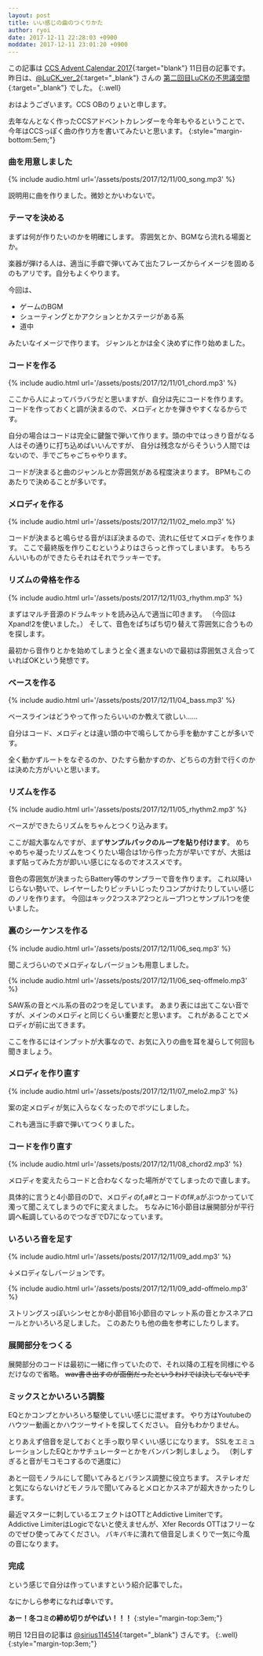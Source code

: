 ```yaml
---
layout: post
title: いい感じの曲のつくりかた
author: ryoi
date: 2017-12-11 22:28:03 +0900
moddate: 2017-12-11 23:01:20 +0900
---
```

この記事は [CCS Advent Calendar 2017](http://www.adventar.org/calendars/2551){:target="blank"} 11日目の記事です。
昨日は、[@LuCK_ver_2](https://twitter.com/luck_ver_2){:target="_blank"} さんの [第二回目LuCKの不思議空間](https://docs.google.com/document/d/10xcH3EGm_Bsz4WRr1Kf2Cj5sDUNHQ7yvOjUejEgNchE/){:target="_blank"} でした。
{:.well}

おはようございます。CCS OBのりょいと申します。

去年なんとなく作ったCCSアドベントカレンダーを今年もやるということで、
今年はCCSっぽく曲の作り方を書いてみたいと思います。
{:style="margin-bottom:5em;"}


### 曲を用意しました

{% include audio.html url='/assets/posts/2017/12/11/00_song.mp3' %}

説明用に曲を作りました。微妙とかいわないで。

### テーマを決める

まずは何が作りたいのかを明確にします。
雰囲気とか、BGMなら流れる場面とか。

楽器が弾ける人は、適当に手癖で弾いてみて出たフレーズからイメージを固めるのもアリです。自分もよくやります。

今回は、

- ゲームのBGM
- シューティングとかアクションとかステージがある系
- 道中

みたいなイメージで作ります。
ジャンルとかは全く決めずに作り始めました。

### コードを作る

{% include audio.html url='/assets/posts/2017/12/11/01_chord.mp3' %}

ここから人によってバラバラだと思いますが、自分は先にコードを作ります。
コードを作っておくと調が決まるので、メロディとかを弾きやすくなるからです。

自分の場合はコードは完全に鍵盤で弾いて作ります。頭の中ではっきり音がなる人はその通りに打ち込めばいいんですが、
自分は残念ながらそういう人間ではないので、手でごちゃごちゃやります。

コードが決まると曲のジャンルとか雰囲気がある程度決まります。
BPMもこのあたりで決めることが多いです。

### メロディを作る

{% include audio.html url='/assets/posts/2017/12/11/02_melo.mp3' %}

コードが決まると鳴らせる音がほぼ決まるので、流れに任せてメロディを作ります。
ここで最終版を作りこむというよりはさらっと作ってしまいます。
もちろんいいものができたらそれはそれでラッキーです。

### リズムの骨格を作る

{% include audio.html url='/assets/posts/2017/12/11/03_rhythm.mp3' %}

まずはマルチ音源のドラムキットを読み込んで適当に叩きます。
（今回はXpand!2を使いました。）
そして、音色をぱちぱち切り替えて雰囲気に合うものを探します。

最初から音作りとかを始めてしまうと全く進まないので最初は雰囲気さえ合っていればOKという発想です。

### ベースを作る

{% include audio.html url='/assets/posts/2017/12/11/04_bass.mp3' %}

ベースラインはどうやって作ったらいいのか教えて欲しい……

自分はコード、メロディとは違い頭の中で鳴らしてから手を動かすことが多いです。

全く動かずルートをなぞるのか、ひたすら動かすのか、どちらの方針で行くのかは決めた方がいいと思います。

### リズムを作る

{% include audio.html url='/assets/posts/2017/12/11/05_rhythm2.mp3' %}

ベースができたらリズムをちゃんとつくり込みます。

ここが超大事なんですが、まず**サンプルパックのループを貼り付けます**。
めちゃめちゃ凝ったリズムをつくりたい場合は1から作った方が早いですが、大抵はまず貼ってみた方が即いい感じになるのでオススメです。

音色の雰囲気が決まったらBattery等のサンプラーで音を作ります。
これ以降いじらない勢いで、レイヤーしたりピッチいじったりコンプかけたりしていい感じのノリを作ります。
今回はキック2つスネア2つとループ1つとサンプル1つを使いました。

### 裏のシーケンスを作る

{% include audio.html url='/assets/posts/2017/12/11/06_seq.mp3' %}

聞こえづらいのでメロディなしバージョンも用意しました。

{% include audio.html url='/assets/posts/2017/12/11/06_seq-offmelo.mp3' %}

SAW系の音とベル系の音の2つを足しています。
あまり表には出てこない音ですが、メインのメロディと同じくらい重要だと思います。
これがあることでメロディが前に出てきます。

ここを作るにはインプットが大事なので、お気に入りの曲を耳を凝らして何回も聞きましょう。

### メロディを作り直す

{% include audio.html url='/assets/posts/2017/12/11/07_melo2.mp3' %}

案の定メロディが気に入らなくなったのでボツにしました。

これも適当に手癖で弾いてつくりました。

### コードを作り直す

{% include audio.html url='/assets/posts/2017/12/11/08_chord2.mp3' %}

メロディを変えたらコードと合わなくなった場所がでてしまったので直します。

具体的に言うと4小節目のDで、メロディのf,a#とコードのf#,aがぶつかっていて濁って聞こえてしまうのでFに変えました。
ちなみに16小節目は展開部分が平行調へ転調しているのでつなぎでD7になっています。

### いろいろ音を足す

{% include audio.html url='/assets/posts/2017/12/11/09_add.mp3' %}

↓メロディなしバージョンです。

{% include audio.html url='/assets/posts/2017/12/11/09_add-offmelo.mp3' %}

ストリングスっぽいシンセとか8小節目16小節目のマレット系の音とかスネアロールとかいろいろ足しました。
このあたりも他の曲を参考にしたりします。

### 展開部分をつくる

展開部分のコードは最初に一緒に作っていたので、それ以降の工程を同様にやるだけなので省略。
~~wav書き出すのが面倒だったというわけでは決してないです~~

### ミックスとかいろいろ調整

EQとかコンプとかいろいろ駆使していい感じに混ぜます。
やり方はYoutubeのハウツー動画とかハウツーサイトを探してください。
自分もわかりません。

とりあえず倍音を足しておくと手っ取り早くいい感じになります。
SSLをエミュレーションしたEQとかサチュレーターとかをバンバン刺しましょう。
（刺しすぎると音がモコモコするので適度に）

あと一回モノラルにして聞いてみるとバランス調整に役立ちます。
ステレオだと気にならないけどモノラルで聞いてみるとメロとかスネアが超大きかったりします。

最近マスターに刺しているエフェクトはOTTとAddictive Limiterです。
Addictive LimiterはLogicでないと使えませんが、Xfer Records OTTはフリーなのでぜひ使ってみてください。
バキバキに潰れて倍音足しまくりで一気に今風の音になります。

### 完成

という感じで自分は作っていますという紹介記事でした。

なにかしら参考になれば幸いです。

**あー！冬コミの締め切りがやばい！！！**
{:style="margin-top:3em;"}

明日 12日目の記事は [@sirius114514](https://twitter.com/sirius114514){:target="_blank"} さんです。
{:.well}
{:style="margin-top:3em;"}
